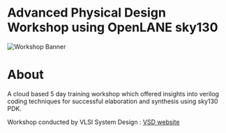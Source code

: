 # Advanced Physical Design Workshop using OpenLANE sky130

![Workshop Banner](/docs/workshop_banner.png)

# About

A cloud based 5 day training workshop which offered insights into verilog coding techniques for successful elaboration and synthesis using sky130 PDK.

Workshop conducted by VLSI System Design : [VSD website](https://www.vlsisystemdesign.com/)
